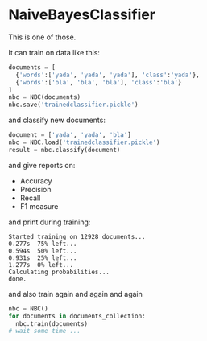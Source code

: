 # NaiveBayesClassifier
This is one of those.

It can train on data like this:
```python
documents = [
  {'words':['yada', 'yada', 'yada'], 'class':'yada'},
  {'words':['bla', 'bla', 'bla'], 'class':'bla'}
]
nbc = NBC(documents)
nbc.save('trainedclassifier.pickle')
```

and classify new documents:
```python
document = ['yada', 'yada', 'bla']
nbc = NBC.load('trainedclassifier.pickle')
result = nbc.classify(document)
```

and give reports on:
* Accuracy
* Precision
* Recall
* F1 measure

and print during training:
```
Started training on 12928 documents...
0.277s  75% left...
0.594s  50% left...
0.931s  25% left...
1.277s  0% left...
Calculating probabilities...
done.
```

and also train again and again and again
```python
nbc = NBC()
for documents in documents_collection:
  nbc.train(documents)
# wait some time ...
```
